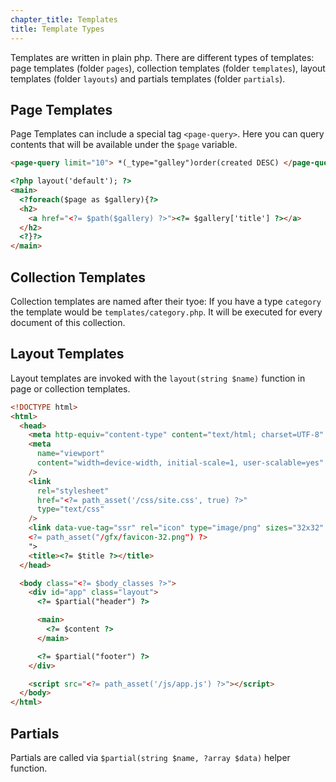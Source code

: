 ```yaml
---
chapter_title: Templates
title: Template Types
---
```


Templates are written in plain php. There are different types of templates: page templates (folder `pages`), collection templates (folder `templates`), layout templates (folder `layouts`) and partials templates (folder `partials`).

## Page Templates

Page Templates can include a special tag `<page-query>`. Here you can query contents that will be available under the `$page` variable.

```html pages/categories.php
<page-query limit="10"> *(_type="galley")order(created DESC) </page-query>

<?php layout('default'); ?>
<main>
  <?foreach($page as $gallery){?>
  <h2>
    <a href="<?= $path($gallery) ?>"><?= $gallery['title'] ?></a>
  </h2>
  <?}?>
</main>
```

## Collection Templates

Collection templates are named after their tyoe: If you have a type `category` the template would be `templates/category.php`. It will be executed for every document of this collection.

## Layout Templates

Layout templates are invoked with the `layout(string $name)` function in page or collection templates.

```html
<!DOCTYPE html>
<html>
  <head>
    <meta http-equiv="content-type" content="text/html; charset=UTF-8" />
    <meta
      name="viewport"
      content="width=device-width, initial-scale=1, user-scalable=yes"
    />
    <link
      rel="stylesheet"
      href="<?= path_asset('/css/site.css', true) ?>"
      type="text/css"
    />
    <link data-vue-tag="ssr" rel="icon" type="image/png" sizes="32x32" href="
    <?= path_asset("/gfx/favicon-32.png") ?>
    ">
    <title><?= $title ?></title>
  </head>

  <body class="<?= $body_classes ?>">
    <div id="app" class="layout">
      <?= $partial("header") ?>

      <main>
        <?= $content ?>
      </main>

      <?= $partial("footer") ?>
    </div>

    <script src="<?= path_asset('/js/app.js') ?>"></script>
  </body>
</html>
```

## Partials

Partials are called via `$partial(string $name, ?array $data)` helper function.

